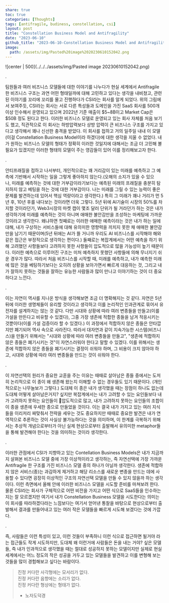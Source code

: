 ```yaml
---  
share: true  
toc: true  
categories: [Thoughts]  
tags: [antifragile, budiness, constellation, csi]  
layout: post  
title: "Constellation Business Model and Antifragility"  
date: "2023-06-10"  
github_title: "2023-06-10-Constellation Business Model and Antifragility"  
image:  
  path: /assets/img/Pasted%20image%2020230610152042.png  
---  
```

  
![center | 500](../../../assets/img/Pasted image 20230610152042.png)  
  
.  
  
팀원들과 여러 비즈니스 모델들에 대한 이야기를 나누다가 현실 세계에서 Antifragile 한 비즈니스 구조는 과연 어떤 형태일까에 대해 고민하고 있다는 생각을 내비쳤고, 관련된 이야기를 꼬리에 꼬리를 물고 진행하다가 CSI라는 회사를 알게 되었다. 위의 그림에서 보여주듯, CSI라는 회사는 서로 다른 특성들과 도메인을 가진 SaaS 회사를 500개 이상 인수해서 운영되고 있으며 2022년 기준 매출이 $5~8B이고 Market Cap은 $50B 정도 된다고 한다. 이러한 비즈니스 모델로 운영되고 있는 회사 자체를 처음 보기도 했고, 직관적으로 이 회사는 하방압력보다 상방 압력이 큰 비즈니스 구조를 가지고 있다고 생각해서 꽤나 신선한 충격을 받았다. 이 회사를 접하고 거의 일주일 내내 이 모델 (이걸 Constellation Business Model이라 하겠다)에 대한 생각을 지울 수 없었다. 내가 원하는 비즈니스 모델의 형태가 정확히 이러한 것일지에 대해서는 조금 더 고민해 볼 필요가 있겠지만 이러한 형태의 모델이 주는 영감들이 있어 이를 정리해보고자 한다.  
  
.  
  
안티프래질을 접하고 나서부터, 개인적으로는 꽤 거리감이 있는 미래를 예측하고 그 예측에 기반해서 시작하는 일을 그렇게 좋아하지 않는다.(오해의 소지가 있을 수 있으나, 미래를 예측하는 것에 대한 거부감이라기보다는 예측된 미래의 프래질을 충분히 탐지하지 않고 베팅을 하는 것에 대한 거부감이다. 나는 미래를 그릴 수 있는 능력이 좋은 문제를 발견하는데 있어서 핵심 역량이라고 생각한다.) 특히 그 미래가 꽤나 거리가 먼 5년 후, 10년 후를 내다보는 것이라면 더욱 그렇다. 5년 뒤에 AI기술이 시장의 50%를 차지할 것이라던가, Web3시장의 마켓 캡이 몇조 달러 단위가 될 거라던가 하는 것은 내가 생각하기에 미래를 예측하는 것이 아니며 애매한 불안감만을 조성하는 마케팅에 가까운 것이라고 생각한다. 왜냐하면 첫째로는 이러한 애매한 예측이라는 것은 내가 하는 일에 대해, 내가 구상하는 서비스들에 대해 유의미한 영향력을 끼치지 못한 채 애매한 불안감만을 남기기 때문이며(5년 뒤에는 AI가 뜰 거니까 우리도 AI 비즈니스를 시작해야 해와 같은 접근은 부정적으로 생각하는 편이다.) 둘째로는 복잡계에서는 어떤 예측을 하기 위해 고려했던 사항들보다 고려하지 못한 사항들이 압도적으로 많을 가능성이 높기 때문이다. 이러한 예측으로 이루어진 구조는 미처 예측하지 못했던 사항들에 의해 무너지기 쉬운 경우가 많다. 따라서 처음 비즈니스를 시작할 때, 미래를 예측하고, 내가 예측한 미래에 많은 것을 베팅하기보다는 오히려 상황을 보아가면서 빠르게 대응하는 것, 그리고 내가 잘하지 못하는 것들을 잘하는 유능한 사람들과 많이 만나고 이야기하는 것이 더 중요하다고 느낀다.  
  
.  
  
이는 자연이 역사를 지나온 방식을 생각해보면 조금 더 명확해지는 것 같다. 자연은 5년 뒤에 이러한 생명체들이 유리할 것이라고 생각하고 이를 논리적인 인과관계로 묶어서 유전자를 설계하지는 않는 것 같다. 다만 시대와 상황에 따라 여러 변종들을 만들고(이를 가설을 만든다고 비유할 수 있겠다), 그중 가장 생존에 적합한 종들을 남겨 적응시키는 것뿐이다(이를 가설 검증이라 할 수 있겠다.) 이 과정에서 적합하지 않은 종들은 안타깝지만 폐기되어 역사 속으로 사라진다. 따라서 대자연과 같이 지속가능한 시스템(비즈니스)을 만들기 위해서는 "시대와 상황에 따라 여러 변종들을 만들고", "생존에 적합하지 않은 종들은 폐기시키는 것"이 자연스러워야 한다고 말할 수 있겠다. 이를 위해서는 생존에 적합하지 않은 종들을 폐기시키는 결정이 쉬워야 하며, 그 비용이 크지 않아야 하고, 시대와 상황에 따라 여러 변종들을 만드는 것이 쉬워야 한다.  
  
.  
  
이 자연선택의 원리가 중요한 교훈을 주는 이유는 때때로 살아남은 종들 중에서는 도저히 논리적으로 이 종이 왜 생존해 왔는지 이해할 수 없는 경우들도 있기 때문이다. (개인적으로는 나무늘보가 그렇다.) 도대체 이 종은 내가 생각했을 때는 장점이 하나도 없는데 도대체 어떻게 살아남은거지? 싶지만 복잡계에서는 내가 고려할 수 있는 요인들보다 내가 고려하지 못하는 요인들이 압도적으로 많고, 내가 고려하지 못하는 요인들의 조합이 이 종을 생존에 우세한 종으로 만들었을 것이다. 이는 결국 내가 가지고 있는 여러 지식들을 이리저리 짜맞춰서 전략을 세우는 것도 중요하지만 때때로 중요한 발견은 내가 연역적으로 추론하는 것이 사실상 불가능하다는 것을 의미하며, 이 한계를 극복하기 위해서는 추상적 개념으로부터가 아닌 실제 현상으로부터 출발해서 유의미한 metaphor들을 통해 발견해야 한다는 것을 의미하는 것이라 생각한다.  
  
.  
  
이러한 관점에서 CSI가 지향하고 있는 Contellation Business Models은 내가 지금까지 살펴본 비즈니스 모델 중에 가장 이상적이라고 생각하는, 즉 자연선택에 가장 가까운 Antifragile 한 구조를 가진 비즈니스 모델 중의 하나가 아닐까 생각한다. 생존에 적합하지 않은 서비스(종)는 과감하게 제거하고 해당 리소스를 새로운 변종을 만드는 데에 사용할 수 있다면 굉장히 이상적인 구조의 자연선택 모델을 만들 수 있지 않을까 하는 생각이다. 이런 측면에서 올해 안에 이러한 비즈니스 모델을 시도할 준비를 마쳐보려 한다. 물론 CSI라는 회사가 구체적으로 어떤 비전을 가지고 어떤 식으로 SaaS들을 인수하는지는 잘 모르겠지만 여기서 내가 Constellation Business 모델을 시도한다는 의미는 이 회사를 따라하겠다라는 느낌보다는 여기서 얻어낸 통찰을 바탕으로 현상으로부터 출발해서 결과를 만들어내고 있는 여러 작은 모델들을 빠르게 시도해 보겠다는 것에 가깝다.  
  
.  
  
즉, 사람들은 이런 특성이 있고, 이런 것들이 부족하니 이런 식으로 접근하면 될거야 라는 접근들도 작게 시도하지만, 도대체 왜 이런거에 사람들은 돈을 내는 거야? 싶은 모델들, 즉 내가 인과적으로 생각했을 때는 절대로 성공하지 못하는 모델이지만 실제로 현실 세계에서는 어느 정도의 작은 성공을 거두고 있는 모델들을 발견하고 이를 변형해 보는 것들을 많이 경험해보고 싶다는 바람이다.  
  
> 진정 커다란 사각형에는 모서리가 없다.    
> 진정 커다란 음향에는 소리가 없다.    
> 진정 커다란 형상에는 형태가 없다.    
> - 노자도덕경